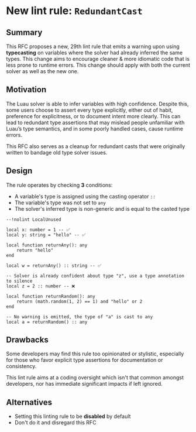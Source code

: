 # New lint rule: `RedundantCast`

## Summary

This RFC proposes a new, 29th lint rule that emits a warning upon using **typecasting** on variables where the solver had already inferred the same types. This change aims to encourage cleaner & more idiomatic code that is less prone to runtime errors. This change should apply with both the current solver as well as the new one.

## Motivation

The Luau solver is able to infer variables with high confidence. Despite this, some users choose to assert every type explicitly, either out of habit, preference for explicitness, or to document intent more clearly. This can lead to redundant type assertions that may mislead people unfamiliar with Luau’s type semantics, and in some poorly handled cases, cause runtime errors.

This RFC also serves as a cleanup for redundant casts that were originally written to bandage old type solver issues.

## Design

The rule operates by checking **3** conditions:
- A variable's type is assigned using the casting operator `::`
- The variable's type was not set to `any`
- The solver's inferred type is non-generic and is equal to the casted type

```luau
--!nolint LocalUnused

local x: number = 1 -- ✅
local y: string = "hello" -- ✅

local function returnAny(): any
    return "hello"
end

local w = returnAny() :: string -- ✅

-- Solver is already confident about type "z", use a type annotation to silence
local z = 2 :: number -- ❌

local function returnRandom(): any
    return (math.random(1, 2) == 1) and "hello" or 2
end

-- No warning is emitted, the type of "a" is cast to any
local a = returnRandom() :: any 
```


## Drawbacks

Some developers may find this rule too opinionated or stylistic, especially for those who favor explicit type assertions for documentation or consistency.

This lint rule aims at a coding oversight which isn't that common amongst developers, nor has immediate significant impacts if left ignored.

## Alternatives

- Setting this linting rule to be **disabled** by default
- Don't do it and disregard this RFC
